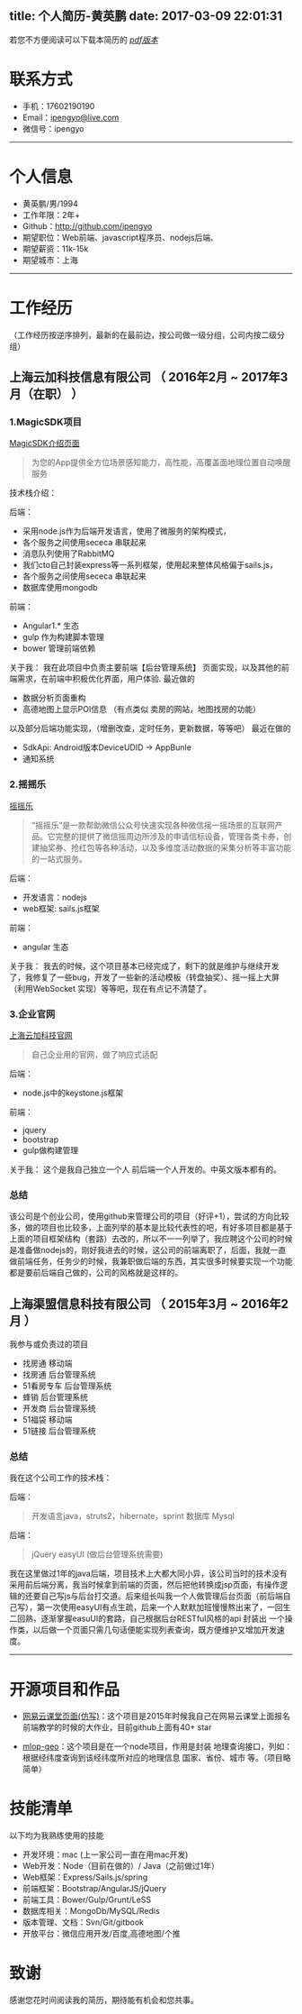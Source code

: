 title: 个人简历-黄英鹏
date: 2017-03-09 22:01:31
---

若您不方便阅读可以下载本简历的  *[pdf版本](/resume.pdf)*

# 联系方式

* 手机：17602190190
* Email：ipengyo@live.com
* 微信号：ipengyo

---

# 个人信息

 * 黄英鹏/男/1994
 * 工作年限：2年+
 * Github：http://github.com/ipengyo
 * 期望职位：Web前端、javascript程序员、nodejs后端、
 * 期望薪资：11k-15k
 * 期望城市：上海

---

# 工作经历
（工作经历按逆序排列，最新的在最前边，按公司做一级分组，公司内按二级分组）

## 上海云加科技信息有限公司 （ 2016年2月 ~ 2017年3月（在职） ）

### 1.MagicSDK项目

[MagicSDK介绍页面](http://www.magicsdk.cn/)
> 为您的App提供全方位场景感知能力，高性能，高覆盖面地理位置自动唤醒服务

技术栈介绍：

后端：

* 采用node.js作为后端开发语言，使用了微服务的架构模式，
* 各个服务之间使用sececa 串联起来
* 消息队列使用了RabbitMQ
* 我们cto自己封装express等一系列框架，使用起来整体风格偏于sails.js，
* 各个服务之间使用sececa 串联起来
* 数据库使用mongodb

前端：

* Angular1.* 生态
* gulp 作为构建脚本管理
* bower 管理前端依赖

关于我： 我在此项目中负责主要前端【后台管理系统】 页面实现，以及其他的前端需求，在前端中积极优化界面，用户体验.
最近做的

* 数据分析页面重构
* 高德地图上显示POI信息 （有点类似 卖房的网站，地图找房的功能）

以及部分后端功能实现，（增删改查，定时任务，更新数据，等等吧）
最近在做的
* SdkApi: Android版本DeviceUDID -> AppBunle
* 通知系统

### 2.摇摇乐

[摇摇乐](http://www.cloudnapps.com/weixin)

> “摇摇乐”是一款帮助微信公众号快速实现各种微信摇一摇场景的互联网产品。它完整的提供了微信摇周边所涉及的申请信标设备，管理各类卡券，创建抽奖券、抢红包等各种活动，以及多维度活动数据的采集分析等丰富功能的一站式服务。


后端：
* 开发语言：nodejs
* web框架: sails.js框架

前端：
* angular 生态

关于我： 我去的时候，这个项目基本已经完成了，剩下的就是维护与继续开发了，我修复了一些bug，开发了一些新的活动模板（转盘抽奖）、摇一摇上大屏（利用WebSocket 实现）等等吧，现在有点记不清楚了。

### 3.企业官网

[上海云加科技官网](http://cloudnapps.com)

> 自己企业用的官网，做了响应式适配

后端：
* node.js中的keystone.js框架

前端：
* jquery
* bootstrap
* gulp做构建管理

关于我： 这个是我自己独立一个人 前后端一个人开发的。中英文版本都有的。

### 总结

该公司是个创业公司，使用github来管理公司的项目（好评+1），尝试的方向比较多，做的项目也比较多，上面列举的基本是比较代表性的吧，有好多项目都是基于上面的项目框架结构（套路）去改的，所以不一一列举了，我应聘这个公司的时候是准备做nodejs的，刚好我进去的时候，这公司的前端离职了，后面，我就一直做前端任务，任务少的时候，我兼职做后端的东西，其实很多时候要实现一个功能都是要前后端自己做的，公司的风格就是这样的。

## 上海渠盟信息科技有限公司 （ 2015年3月 ~ 2016年2月 ）

我参与或负责过的项目

* 找房通 移动端
* 找房通 后台管理系统
* 51看房专车 后台管理系统
* 蜂销 后台管理系统
* 开发商 后台管理系统
* 51福袋 移动端
* 51链接 后台管理系统


### 总结

我在这个公司工作的技术栈：

后端：
> 开发语言java，struts2，hibernate，sprint
> 数据库 Mysql

后端：
> jQuery
> easyUI (做后台管理系统需要)

我在这里做过1年的java后端，项目技术上大都大同小异，该公司当时的技术没有采用前后端分离，我当时候拿到前端的页面，然后把他转换成jsp页面，有操作逻辑的还要自己写js与后台打交道。后来组长叫我一个人做管理后台页面（前后端自己写），第一次使用easyUI有点生疏，后来一个人默默加班慢慢熬出来了，一回生二回熟，逐渐掌握easuUI的套路，自己根据后台RESTful风格的api  封装出 一个操作类，以后做一个页面只需几句话便能实现列表查询，既方便维护又增加开发速度。

---

# 开源项目和作品

* [网易云课堂页面(仿写)](https://github.com/ipengyo/neteaseCloudClassroom)：这个项目是2015年时候我自己在网易云课堂上面报名前端教学的时候的大作业，目前github上面有40+ star

* [mlop-geo](https://github.com/ipengyo/mlop-geo)：这个项目是在一个node项目，作用是封装 地理查询接口，列如：根据经纬度查询到该经纬度所对应的地理信息 国家、省份、城市 等。（项目略简单）

# 技能清单

以下均为我熟练使用的技能

* 开发环境：mac (上一家公司一直在用mac开发)
* Web开发：Node（目前在做的）/ Java（之前做过1年）
* Web框架：Express/Sails.js/spring
* 前端框架：Bootstrap/AngularJS/jQuery
* 前端工具：Bower/Gulp/Grunt/LeSS
* 数据库相关：MongoDb/MySQL/Redis
* 版本管理、文档：Svn/Git/gitbook
* 开放平台：微信应用开发/百度,高德地图/个推

# 致谢
感谢您花时间阅读我的简历，期待能有机会和您共事。
